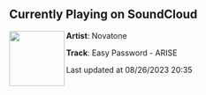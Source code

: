 ## Currently Playing on SoundCloud

[<img align="left" width="100" src="https://i1.sndcdn.com/artworks-ElDbBj5K6qsuOCBw-y3fMhg-t500x500.jpg">](https://soundcloud.com/wearenova/easy-password-arise?in=wearenova/sets/orbit-24-uplifting-trance)

**Artist**: Novatone 

**Track**: Easy Password - ARISE

Last updated at 08/26/2023 20:35
